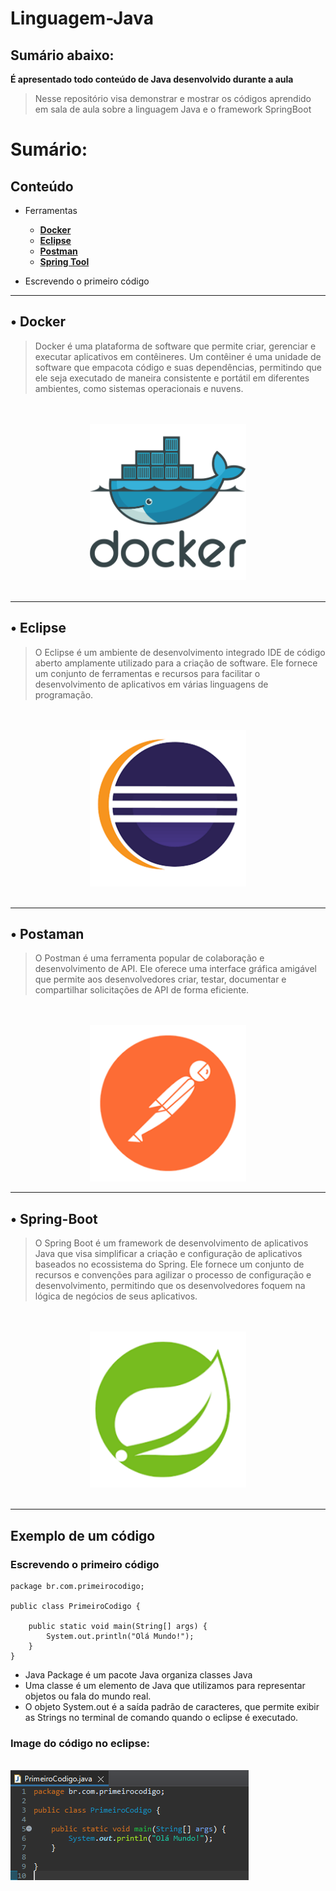 # Linguagem-Java
## Sumário abaixo:
**É apresentado todo conteúdo de Java desenvolvido durante a aula**
>Nesse repositório visa demonstrar e mostrar os códigos aprendido em sala de aula sobre a linguagem Java e o framework SpringBoot

# Sumário:
## Conteúdo 
+ Ferramentas
    + [**Docker**](https://www.docker.com/products/docker-desktop/)
    + [**Eclipse**](https://www.eclipse.org/downloads/)
    + [**Postman**](https://www.postman.com/downloads/)
    + [**Spring Tool**](https://spring.io/tools)

+ Escrevendo o primeiro código

---

## • Docker
> Docker é uma plataforma de software que permite criar, gerenciar e executar aplicativos em contêineres. Um contêiner é uma unidade de software que empacota código e suas dependências, permitindo que ele seja executado de maneira consistente e portátil em diferentes ambientes, como sistemas operacionais e nuvens.

<br>
<br>
<div align="center">
    <a href="https://github.com/Isack2022/Estudo-Dokcer">
        <img src ="imagens/docker.png" alt="Logo docker" width="250" height="250">
    </a>
</div >
<br>


---
## • Eclipse
> O Eclipse é um ambiente de desenvolvimento integrado IDE de código aberto amplamente utilizado para a criação de software. Ele fornece um conjunto de ferramentas e recursos para facilitar o desenvolvimento de aplicativos em várias linguagens de programação.

<br>
<br>
<div align="center">
    <a href="https://www.eclipse.org/downloads/packages/release/2023-03/r/eclipse-ide-java-developers">
        <img src ="imagens/eclipse.png" alt="Logo eclipse" width="250" height="250">
    </a>
</div >
<br>

---

## • Postaman
> O Postman é uma ferramenta popular de colaboração e desenvolvimento de API. Ele oferece uma interface gráfica amigável que permite aos desenvolvedores criar, testar, documentar e compartilhar solicitações de API de forma eficiente.

<br>
<br>
<div align="center">
    <a href="https://www.postman.com/downloads/">
        <img src ="imagens/postman.png" alt="Logo postman" width="250" height="250">
    </a>
</div >

--- 

## • Spring-Boot
> O Spring Boot é um framework de desenvolvimento de aplicativos Java que visa simplificar a criação e configuração de aplicativos baseados no ecossistema do Spring. Ele fornece um conjunto de recursos e convenções para agilizar o processo de configuração e desenvolvimento, permitindo que os desenvolvedores foquem na lógica de negócios de seus aplicativos.

<br>
<br>
<div align="center">
    <a href="https://spring.io/tools">
        <img src ="imagens/springboot.png" alt="Logo spring-boot" width="250px" height="250px">
    </a>
</div >
<br>

--- 
##  **Exemplo de um código**
### Escrevendo o primeiro código

```
package br.com.primeirocodigo;

public class PrimeiroCodigo {

	public static void main(String[] args) {
		System.out.println("Olá Mundo!");
	}   
}
```
- Java Package é um pacote Java organiza classes Java
- Uma classe é um elemento de Java que utilizamos para representar objetos ou fala do mundo real.
- O objeto System.out é a saída padrão de caracteres, que permite exibir as Strings no terminal de comando quando o eclipse é executado.

### **Image do código no eclipse:** 
<br>
<img src="imagens/Cod_Java.png">


